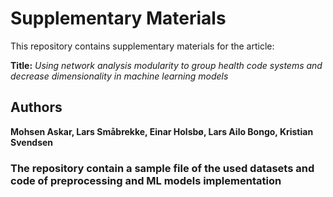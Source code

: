 # Supplementary Materials

This repository contains supplementary materials for the article:

**Title:** *Using network analysis modularity to group health code systems and decrease dimensionality in machine learning models*

## Authors
**Mohsen Askar, Lars Småbrekke, Einar Holsbø, Lars Ailo Bongo, Kristian Svendsen**

### The repository contain a sample file of the used datasets and code of preprocessing and ML models implementation
